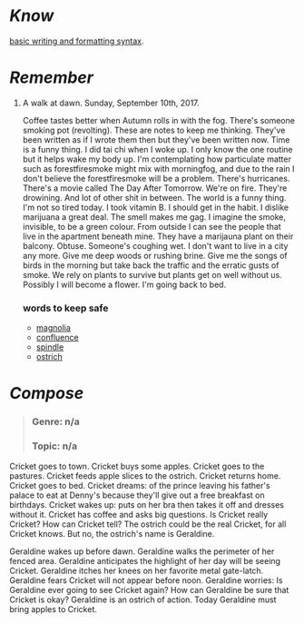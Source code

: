 # *Know*

[basic writing and formatting syntax](https://help.github.com/articles/basic-writing-and-formatting-syntax/).

# *Remember*

1. A walk at dawn.
    Sunday, September 10th, 2017.
    
    Coffee tastes better when Autumn rolls in with the fog. There's someone smoking pot (revolting). These are notes to keep me thinking. They've been written as if I wrote them then but they've been written now. Time is a funny thing. I did tai chi when I woke up. I only know the one routine but it helps wake my body up. I'm contemplating how particulate matter such as forestfiresmoke might mix with morningfog, and due to the rain I don't believe the forestfiresmoke will be a problem. There's hurricanes. There's a movie called The Day After Tomorrow. We're on fire. They're drowining. And lot of other shit in between. The world is a funny thing. I'm not so tired today. I took vitamin B. I should get in the habit. I dislike marijuana a great deal. The smell makes me gag. I imagine the smoke, invisible, to be a green colour. From outside I can see the people that live in the apartment beneath mine. They have a marijauna plant on their balcony. Obtuse. Someone's coughing wet. I don't want to live in a city any more. Give me deep woods or rushing brine. Give me the songs of birds in the morning but take back the traffic and the erratic gusts of smoke. We rely on plants to survive but plants get on well without us. Possibly I will become a flower. I'm going back to bed.
    
    ### words to keep safe
    - [magnolia](http://www.dictionary.com/browse/magnolia?s=t)
    - [confluence](http://www.dictionary.com/browse/confluence?s=t)
    - [spindle](http://www.dictionary.com/browse/spindle?s=t)
    - [ostrich](https://en.wikipedia.org/wiki/Common_ostrich)
    

# *Compose*

>### Genre: n/a
>### Topic: n/a

Cricket goes to town. Cricket buys some apples. Cricket goes to the pastures. Cricket feeds apple slices to the ostrich. Cricket returns home. Cricket goes to bed. Cricket dreams: of the prince leaving his father's palace to eat at Denny's because they'll give out a free breakfast on birthdays. Cricket wakes up: puts on her bra then takes it off and dresses without it. Cricket has coffee and asks big questions. Is Cricket really Cricket? How can Cricket tell? The ostrich could be the real Cricket, for all Cricket knows. But no, the ostrich's name is Geraldine.

Geraldine wakes up before dawn. Geraldine walks the perimeter of her fenced area. Geraldine anticipates the highlight of her day will be seeing Cricket. Geraldine itches her knees on her favorite metal gate-latch. Geraldine fears Cricket will not appear before noon. Geraldine worries: Is Geraldine ever going to see Cricket again? How can Geraldine be sure that Cricket is okay? Geraldine is an ostrich of action. Today Geraldine must bring apples to Cricket.

